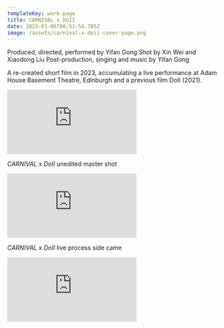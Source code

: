 ```yaml
---
templateKey: work-page
title: CARNIVAL x DoII
date: 2023-03-06T06:51:54.705Z
image: /assets/carnival-x-doii-cover-page.png
---
```

Produced, directed, performed by Yifan Gong
Shot by Xin Wei and Xiaodong Liu
Post-production, singing and music by Yifan Gong 

A﻿ re-created short film in 2023, accumulating a live performance at Adam House Basement Theatre, Edinburgh and a previous film DoII (2021). 

<div class="video-container"><iframe src="https://www.youtube.com/embed/eFSZstfcfZQ" class="video" frameborder="0" allow="accelerometer; autoplay; encrypted-media; gyroscope; picture-in-picture" allowfullscreen></iframe></div>

*CARNIVAL*﻿ x *DoII* unedited master shot

<div class="video-container"><iframe src="https://www.youtube.com/embed/ZNj4Ic91KOs" class="video" frameborder="0" allow="accelerometer; autoplay; encrypted-media; gyroscope; picture-in-picture" allowfullscreen></iframe></div>

*CARNIVAL*﻿ x *DoII* live process side came

<div class="video-container"><iframe src="https://www.youtube.com/embed/1W4rduB-3y4" class="video" frameborder="0" allow="accelerometer; autoplay; encrypted-media; gyroscope; picture-in-picture" allowfullscreen></iframe></div>